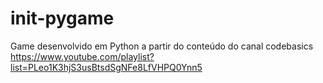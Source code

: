 # init-pygame
Game desenvolvido em Python a partir do conteúdo do canal codebasics https://www.youtube.com/playlist?list=PLeo1K3hjS3usBtsdSgNFe8LfVHPQ0Ynn5

